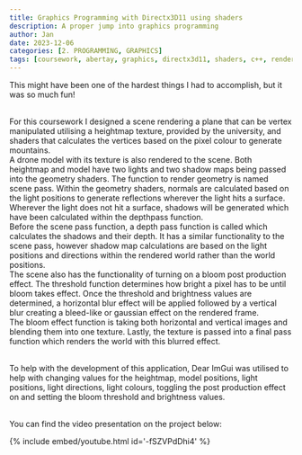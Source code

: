 ```yaml
---
title: Graphics Programming with Directx3D11 using shaders
description: A proper jump into graphics programming
author: Jan
date: 2023-12-06
categories: [2. PROGRAMMING, GRAPHICS]
tags: [coursework, abertay, graphics, directx3d11, shaders, c++, renderdoc, nsight]
---
```


This might have been one of the hardest things I had to accomplish, but it was so much fun!<br><br>

For this coursework I designed a scene rendering a plane that can be vertex manipulated utilising a heightmap texture, provided by the university, and shaders that calculates the vertices based on the pixel colour to generate mountains. <br>
A drone model with its texture is also rendered to the scene. Both heightmap and model have two lights and two shadow maps being passed into the geometry shaders. The function to render geometry is named scene pass. Within the geometry shaders, normals are calculated based on the light positions to generate reflections wherever the light hits a surface. Wherever the light does not hit a surface, shadows will be generated which have been calculated within the depthpass function. <br>
Before the scene pass function, a depth pass function is called which calculates the shadows and their depth. It has a similar functionality to the scene pass, however shadow map calculations are based on the light positions and directions within the rendered world rather than the world positions. <br>
The scene also has the functionality of turning on a bloom post production effect. The threshold function determines how bright a pixel has to be until bloom takes effect. Once the threshold and brightness values are determined, a horizontal blur effect will be applied followed by a vertical blur creating a bleed-like or gaussian effect on the rendered frame. <br>
The bloom effect function is taking both horizontal and vertical images and blending them into one texture. Lastly, the texture is passed into a final pass function which renders the world with this blurred effect.<br><br>

To help with the development of this application, Dear ImGui was utilised to help with changing values for the heightmap, model positions, light positions, light directions, light colours, toggling the post production effect on and setting the bloom threshold and brightness values.<br><br>

You can find the video presentation on the project below:<br>

{% include embed/youtube.html id='-fSZVPdDhi4' %}
